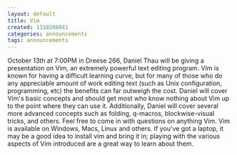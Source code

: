 ```yaml
---
layout: default
title: Vim
created: 1318208041
categories: announcements
tags: announcements
---
```

October 13th at 7:00PM in Dreese 266, Daniel Thau will be giving a presentation on Vim, an extremely powerful text editing program. Vim is known for having a difficult learning curve, but for many of those who do any appreciable amount of work editing text (such as Unix configuration, programming, etc) the benefits can far outweigh the cost. Daniel will cover Vim's basic concepts and should get most who know nothing about Vim up to the point where they can use it. Additionally, Daniel will cover several more advanced concepts such as folding, q-macros, blockwise-visual tricks, and others. Feel free to come in with questions on anything Vim. Vim is available on Windows, Macs, Linux and others. If you've got a laptop, it may be a good idea to install vim and bring it in; playing with the various aspects of Vim introduced are a great way to learn about them.
